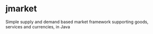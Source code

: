 # jmarket
Simple supply and demand based market framework supporting goods, services and currencies, in Java
